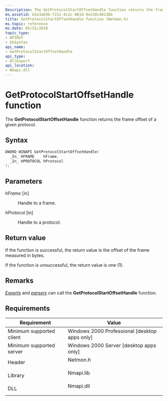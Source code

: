 ```yaml
---
Description: The GetProtocolStartOffsetHandle function returns the frame offset of a given protocol.
ms.assetid: b1e3a03b-f211-4c2c-8810-9e220c40136b
title: GetProtocolStartOffsetHandle function (Netmon.h)
ms.topic: reference
ms.date: 05/31/2018
topic_type: 
- APIRef
- kbSyntax
api_name: 
- GetProtocolStartOffsetHandle
api_type: 
- DllExport
api_location: 
- Nmapi.dll
---
```


# GetProtocolStartOffsetHandle function

The **GetProtocolStartOffsetHandle** function returns the frame offset of a given protocol.

## Syntax


```C++
DWORD WINAPI GetProtocolStartOffsetHandle(
  _In_ HFRAME    hFrame,
  _In_ HPROTOCOL hProtocol
);
```



## Parameters

<dl> <dt>

*hFrame* \[in\]
</dt> <dd>

Handle to a frame.

</dd> <dt>

*hProtocol* \[in\]
</dt> <dd>

Handle to a protocol.

</dd> </dl>

## Return value

If the function is successful, the return value is the offset of the frame   measured in bytes.

If the function is unsuccessful, the return value is one (1).

## Remarks

[*Experts*](e.md) and [*parsers*](p.md) can call the **GetProtocolStartOffsetHandle** function.

## Requirements



| Requirement | Value |
|-------------------------------------|--------------------------------------------------------------------------------------|
| Minimum supported client<br/> | Windows 2000 Professional \[desktop apps only\]<br/>                           |
| Minimum supported server<br/> | Windows 2000 Server \[desktop apps only\]<br/>                                 |
| Header<br/>                   | <dl> <dt>Netmon.h</dt> </dl>  |
| Library<br/>                  | <dl> <dt>Nmapi.lib</dt> </dl> |
| DLL<br/>                      | <dl> <dt>Nmapi.dll</dt> </dl> |



 

 




